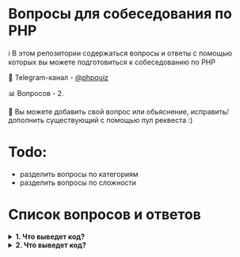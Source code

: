 
# Вопросы для собеседования по PHP

:information_source: В этом репозитории содержаться вопросы и ответы с помощью которых вы можете подготовиться к собеседованию по PHP

:iphone: Telegram-канал - [@phpquiz](https://t.me/phpquiz)

:bar_chart: Вопросов - 2.

:pencil: Вы можете добавить свой вопрос или обьяснение, исправить/дополнить существующий с помощью пул реквеста :)

# Todo:
- разделить вопросы по категориям
- разделить вопросы по сложности

# Список вопросов и ответов

<details>
<summary><b>1. Что выведет код?</b></summary><br>

```php
<?php declare(strict_types=1);

function foo(int $x): ?void {
    if($x === 1) {
        return;
    }

    return null;
}

var_dump(foo('1'));
```


<details>
<summary><b>Ответ</b></summary><br>
Fatal error:  Void type cannot be nullable
</details>

</details>

<details>
<summary><b>2. Что выведет код?</b></summary><br>

```php
<?php

function printer() {  
    while (true) {     
        echo yield;       
    }                             
}                                

$print = printer();
$print->send('Hello ');
$print->send('proghub');
$print->send('!');
```


<details>
<summary><b>Ответ</b></summary><br>
Hello proghub!
</details>

</details>